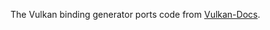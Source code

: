 The Vulkan binding generator ports code from [Vulkan-Docs](https://github.com/KhronosGroup/Vulkan-Docs).
